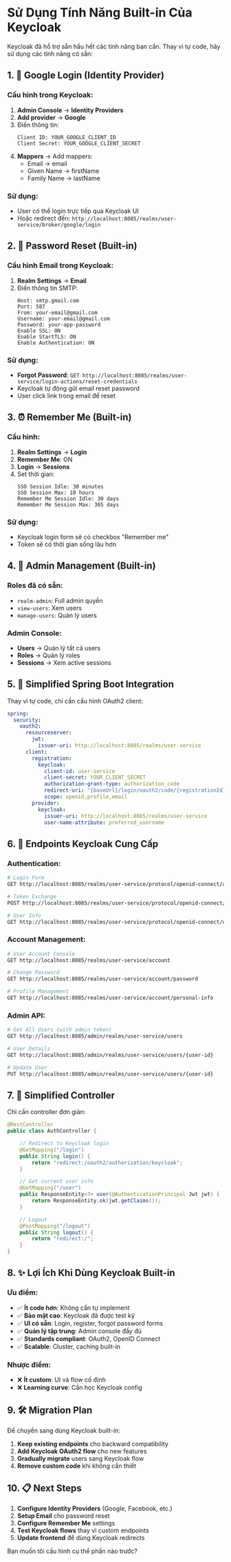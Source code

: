 # Sử Dụng Tính Năng Built-in Của Keycloak

Keycloak đã hỗ trợ sẵn hầu hết các tính năng bạn cần. Thay vì tự code, hãy sử dụng các tính năng có sẵn:

## 1. 🔐 Google Login (Identity Provider)

### Cấu hình trong Keycloak:

1. **Admin Console** → **Identity Providers**
2. **Add provider** → **Google**
3. Điền thông tin:
   ```
   Client ID: YOUR_GOOGLE_CLIENT_ID
   Client Secret: YOUR_GOOGLE_CLIENT_SECRET
   ```
4. **Mappers** → Add mappers:
   - Email → email
   - Given Name → firstName
   - Family Name → lastName

### Sử dụng:

- User có thể login trực tiếp qua Keycloak UI
- Hoặc redirect đến: `http://localhost:8085/realms/user-service/broker/google/login`

## 2. 🔄 Password Reset (Built-in)

### Cấu hình Email trong Keycloak:

1. **Realm Settings** → **Email**
2. Điền thông tin SMTP:
   ```
   Host: smtp.gmail.com
   Port: 587
   From: your-email@gmail.com
   Username: your-email@gmail.com
   Password: your-app-password
   Enable SSL: ON
   Enable StartTLS: ON
   Enable Authentication: ON
   ```

### Sử dụng:

- **Forgot Password**: `GET http://localhost:8085/realms/user-service/login-actions/reset-credentials`
- Keycloak tự động gửi email reset password
- User click link trong email để reset

## 3. ⏰ Remember Me (Built-in)

### Cấu hình:

1. **Realm Settings** → **Login**
2. **Remember Me**: ON
3. **Login** → **Sessions**
4. Set thời gian:
   ```
   SSO Session Idle: 30 minutes
   SSO Session Max: 10 hours
   Remember Me Session Idle: 30 days
   Remember Me Session Max: 365 days
   ```

### Sử dụng:

- Keycloak login form sẽ có checkbox "Remember me"
- Token sẽ có thời gian sống lâu hơn

## 4. 👥 Admin Management (Built-in)

### Roles đã có sẵn:

- `realm-admin`: Full admin quyền
- `view-users`: Xem users
- `manage-users`: Quản lý users

### Admin Console:

- **Users** → Quản lý tất cả users
- **Roles** → Quản lý roles
- **Sessions** → Xem active sessions

## 5. 🔧 Simplified Spring Boot Integration

Thay vì tự code, chỉ cần cấu hình OAuth2 client:

```yaml
spring:
  security:
    oauth2:
      resourceserver:
        jwt:
          issuer-uri: http://localhost:8085/realms/user-service
      client:
        registration:
          keycloak:
            client-id: user-service
            client-secret: YOUR_CLIENT_SECRET
            authorization-grant-type: authorization_code
            redirect-uri: "{baseUrl}/login/oauth2/code/{registrationId}"
            scope: openid,profile,email
        provider:
          keycloak:
            issuer-uri: http://localhost:8085/realms/user-service
            user-name-attribute: preferred_username
```

## 6. 🎯 Endpoints Keycloak Cung Cấp

### Authentication:

```bash
# Login Form
GET http://localhost:8085/realms/user-service/protocol/openid-connect/auth?client_id=user-service&response_type=code&redirect_uri=http://localhost:8083/callback

# Token Exchange
POST http://localhost:8085/realms/user-service/protocol/openid-connect/token

# User Info
GET http://localhost:8085/realms/user-service/protocol/openid-connect/userinfo
```

### Account Management:

```bash
# User Account Console
GET http://localhost:8085/realms/user-service/account

# Change Password
GET http://localhost:8085/realms/user-service/account/password

# Profile Management
GET http://localhost:8085/realms/user-service/account/personal-info
```

### Admin API:

```bash
# Get All Users (with admin token)
GET http://localhost:8085/admin/realms/user-service/users

# User Details
GET http://localhost:8085/admin/realms/user-service/users/{user-id}

# Update User
PUT http://localhost:8085/admin/realms/user-service/users/{user-id}
```

## 7. 🚀 Simplified Controller

Chỉ cần controller đơn giản:

```java
@RestController
public class AuthController {

    // Redirect to Keycloak login
    @GetMapping("/login")
    public String login() {
        return "redirect:/oauth2/authorization/keycloak";
    }

    // Get current user info
    @GetMapping("/user")
    public ResponseEntity<?> user(@AuthenticationPrincipal Jwt jwt) {
        return ResponseEntity.ok(jwt.getClaims());
    }

    // Logout
    @PostMapping("/logout")
    public String logout() {
        return "redirect:/";
    }
}
```

## 8. ✨ Lợi Ích Khi Dùng Keycloak Built-in

### Ưu điểm:

- ✅ **Ít code hơn**: Không cần tự implement
- ✅ **Bảo mật cao**: Keycloak đã được test kỹ
- ✅ **UI có sẵn**: Login, register, forgot password forms
- ✅ **Quản lý tập trung**: Admin console đầy đủ
- ✅ **Standards compliant**: OAuth2, OpenID Connect
- ✅ **Scalable**: Cluster, caching built-in

### Nhược điểm:

- ❌ **Ít custom**: UI và flow cố định
- ❌ **Learning curve**: Cần học Keycloak config

## 9. 🛠 Migration Plan

Để chuyển sang dùng Keycloak built-in:

1. **Keep existing endpoints** cho backward compatibility
2. **Add Keycloak OAuth2 flow** cho new features
3. **Gradually migrate** users sang Keycloak flow
4. **Remove custom code** khi không cần thiết

## 10. 📋 Next Steps

1. **Configure Identity Providers** (Google, Facebook, etc.)
2. **Setup Email** cho password reset
3. **Configure Remember Me** settings
4. **Test Keycloak flows** thay vì custom endpoints
5. **Update frontend** để dùng Keycloak redirects

Bạn muốn tôi cấu hình cụ thể phần nào trước?
